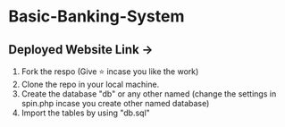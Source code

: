# Basic-Banking-System

## Deployed Website Link -> 
  
1. Fork the respo (Give ⭐ incase you like the work)
2. Clone the repo in your local machine.
3. Create the database "db" or any other named (change the settings in spin.php incase you create other named database)
4. Import the tables by using "db.sql"
